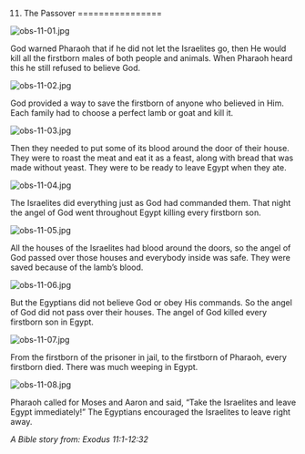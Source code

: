 11. The Passover
================

![obs-11-01.jpg](/_media/en/obs/obs-11-01.jpg?w=640&h=360&tok=4c5602 "obs-11-01.jpg")

God warned Pharaoh that if he did not let the Israelites go, then He
would kill all the firstborn males of both people and animals. When
Pharaoh heard this he still refused to believe God.

![obs-11-02.jpg](/_media/en/obs/obs-11-02.jpg?w=640&h=360&tok=a9ef93 "obs-11-02.jpg")

God provided a way to save the firstborn of anyone who believed in Him.
Each family had to choose a perfect lamb or goat and kill it.

![obs-11-03.jpg](/_media/en/obs/obs-11-03.jpg?w=640&h=360&tok=85509c "obs-11-03.jpg")

Then they needed to put some of its blood around the door of their
house. They were to roast the meat and eat it as a feast, along with
bread that was made without yeast. They were to be ready to leave Egypt
when they ate.

![obs-11-04.jpg](/_media/en/obs/obs-11-04.jpg?w=640&h=360&tok=fcbbe5 "obs-11-04.jpg")

The Israelites did everything just as God had commanded them. That night
the angel of God went throughout Egypt killing every firstborn son.

![obs-11-05.jpg](/_media/en/obs/obs-11-05.jpg?w=640&h=360&tok=95f6e9 "obs-11-05.jpg")

All the houses of the Israelites had blood around the doors, so the
angel of God passed over those houses and everybody inside was safe.
They were saved because of the lamb’s blood.

![obs-11-06.jpg](/_media/en/obs/obs-11-06.jpg?w=640&h=360&tok=f0b64f "obs-11-06.jpg")

But the Egyptians did not believe God or obey His commands. So the angel
of God did not pass over their houses. The angel of God killed every
firstborn son in Egypt.

![obs-11-07.jpg](/_media/en/obs/obs-11-07.jpg?w=640&h=360&tok=8975c2 "obs-11-07.jpg")

From the firstborn of the prisoner in jail, to the firstborn of Pharaoh,
every firstborn died. There was much weeping in Egypt.

![obs-11-08.jpg](/_media/en/obs/obs-11-08.jpg?w=640&h=360&tok=631a10 "obs-11-08.jpg")

Pharaoh called for Moses and Aaron and said, “Take the Israelites and
leave Egypt immediately!” The Egyptians encouraged the Israelites to
leave right away.

*A Bible story from: Exodus 11:1-12:32*
